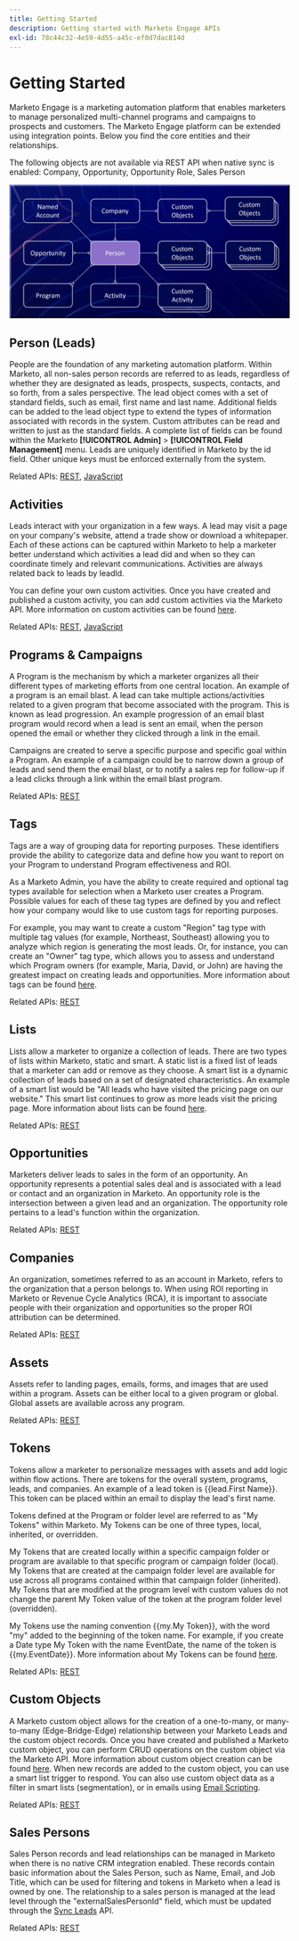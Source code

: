 ```yaml
---
title: Getting Started
description: Getting started with Marketo Engage APIs
exl-id: 78c44c32-4e59-4d55-a45c-ef0d7dac814d
---
```

# Getting Started

Marketo Engage is a marketing automation platform that enables marketers to manage personalized multi-channel programs and campaigns to prospects and customers. The Marketo Engage platform can be extended using integration points. Below you find the core entities and their relationships.

The following objects are not available via REST API when native sync is enabled: Company, Opportunity, Opportunity Role, Sales Person

![Data Model](assets/data_model.png)

## Person (Leads)

People are the foundation of any marketing automation platform. Within Marketo, all non-sales person records are referred to as leads, regardless of whether they are designated as leads, prospects, suspects, contacts, and so forth, from a sales perspective. The lead object comes with a set of standard fields, such as email, first name and last name. Additional fields can be added to the lead object type to extend the types of information associated with records in the system. Custom attributes can be read and written to just as the standard fields. A complete list of fields can be found within the Marketo **[!UICONTROL Admin]** > **[!UICONTROL Field Management]** menu. Leads are uniquely identified in Marketo by the id field. Other unique keys must be enforced externally from the system.

Related APIs: [REST](https://developer.adobe.com/marketo-apis/api/mapi/#tag/Leads), [JavaScript](javascript-api/lead-tracking.md#lead-tracking-api)

## Activities

Leads interact with your organization in a few ways. A lead may visit a page on your company's website, attend a trade show or download a whitepaper. Each of these actions can be captured within Marketo to help a marketer better understand which activities a lead did and when so they can coordinate timely and relevant communications. Activities are always related back to leads by leadId.

You can define your own custom activities. Once you have created and published a custom activity, you can add custom activities via the Marketo API. More information on custom activities can be found [here](https://experienceleague.adobe.com/en/docs/marketo/using/product-docs/administration/marketo-custom-activities/understanding-custom-activities).

Related APIs: [REST](https://developer.adobe.com/marketo-apis/api/mapi/#tag/Activities), [JavaScript](javascript-api/lead-tracking.md#munchkin-behavior)

## Programs & Campaigns

A Program is the mechanism by which a marketer organizes all their different types of marketing efforts from one central location. An example of a program is an email blast. A lead can take multiple actions/activities related to a given program that become associated with the program. This is known as lead progression. An example progression of an email blast program would record when a lead is sent an email, when the person opened the email or whether they clicked through a link in the email.

Campaigns are created to serve a specific purpose and specific goal within a Program. An example of a campaign could be to narrow down a group of leads and send them the email blast, or to notify a sales rep for follow-up if a lead clicks through a link within the email blast program.

Related APIs: [REST](https://developer.adobe.com/marketo-apis/api/mapi/#tag/Campaigns)

## Tags

Tags are a way of grouping data for reporting purposes. These identifiers provide the ability to categorize data and define how you want to report on your Program to understand Program effectiveness and ROI.

As a Marketo Admin, you have the ability to create required and optional tag types available for selection when a Marketo user creates a Program. Possible values for each of these tag types are defined by you and reflect how your company would like to use custom tags for reporting purposes.

For example, you may want to create a custom "Region" tag type with multiple tag values (for example, Northeast, Southeast) allowing you to analyze which region is generating the most leads. Or, for instance, you can create an "Owner" tag type, which allows you to assess and understand which Program owners (for example, Maria, David, or John) are having the greatest impact on creating leads and opportunities. More information about tags can be found [here](https://experienceleague.adobe.com/en/docs/marketo/using/product-docs/core-marketo-concepts/programs/working-with-programs/understanding-tags).

Related APIs: [REST](https://developer.adobe.com/marketo-apis/api/asset/)

## Lists

Lists allow a marketer to organize a collection of leads. There are two types of lists within Marketo, static and smart. A static list is a fixed list of leads that a marketer can add or remove as they choose. A smart list is a dynamic collection of leads based on a set of designated characteristics. An example of a smart list would be "All leads who have visited the pricing page on our website." This smart list continues to grow as more leads visit the pricing page. More information about lists can be found [here](https://experienceleague.adobe.com/en/docs/marketo/using/home).

Related APIs: [REST](https://developer.adobe.com/marketo-apis/api/asset/#tag/Static-Lists)

## Opportunities

Marketers deliver leads to sales in the form of an opportunity. An opportunity represents a potential sales deal and is associated with a lead or contact and an organization in Marketo. An opportunity role is the intersection between a given lead and an organization. The opportunity role pertains to a lead's function within the organization.

Related APIs: [REST](https://developer.adobe.com/marketo-apis/api/mapi/#tag/Opportunities)

## Companies

An organization, sometimes referred to as an account in Marketo, refers to the organization that a person belongs to. When using ROI reporting in Marketo or Revenue Cycle Analytics (RCA), it is important to associate people with their organization and opportunities so the proper ROI attribution can be determined.

Related APIs: [REST](https://developer.adobe.com/marketo-apis/api/mapi/#tag/Companies)

## Assets

Assets refer to landing pages, emails, forms, and images that are used within a program. Assets can be either local to a given program or global. Global assets are available across any program.

Related APIs: [REST](https://developer.adobe.com/marketo-apis/api/asset/)

## Tokens

Tokens allow a marketer to personalize messages with assets and add logic within flow actions. There are tokens for the overall system, programs, leads, and companies. An example of a lead token is {{lead.First Name}}. This token can be placed within an email to display the lead's first name.

Tokens defined at the Program or folder level are referred to as "My Tokens" within Marketo. My Tokens can be one of three types, local, inherited, or overridden.

My Tokens that are created locally within a specific campaign folder or program are available to that specific program or campaign folder (local). My Tokens that are created at the campaign folder level are available for use across all programs contained within that campaign folder (inherited). My Tokens that are modified at the program level with custom values do not change the parent My Token value of the token at the program folder level (overridden).

My Tokens use the naming convention {{my.My Token}}, with the word "my" added to the beginning of the token name. For example, if you create a Date type My Token with the name EventDate, the name of the token is {{my.EventDate}}. More information about My Tokens can be found [here](https://experienceleague.adobe.com/en/docs/marketo/using/product-docs/core-marketo-concepts/programs/tokens/understanding-my-tokens-in-a-program).

Related APIs: [REST](https://developer.adobe.com/marketo-apis/api/asset/#tag/Tokens)

## Custom Objects

A Marketo custom object allows for the creation of a one-to-many, or many-to-many (Edge-Bridge-Edge) relationship between your Marketo Leads and the custom object records. Once you have created and published a Marketo custom object, you can perform CRUD operations on the custom object via the Marketo API. More information about custom object creation can be found [here](https://experienceleague.adobe.com/en/docs/marketo/using/home). When new records are added to the custom object, you can use a smart list trigger to respond. You can also use custom object data as a filter in smart lists (segmentation), or in emails using [Email Scripting](email-scripting.md).

Related APIs: [REST](https://developer.adobe.com/marketo-apis/api/mapi/#tag/Custom-Objects)

## Sales Persons

Sales Person records and lead relationships can be managed in Marketo when there is no native CRM integration enabled. These records contain basic information about the Sales Person, such as Name, Email, and Job Title, which can be used for filtering and tokens in Marketo when a lead is owned by one. The relationship to a sales person is managed at the lead level through the "externalSalesPersonId" field, which must be updated through the [Sync Leads](https://developer.adobe.com/marketo-apis/api/mapi/#tag/Leads/operation/syncLeadUsingPOST) API.

Related APIs: [REST](https://developer.adobe.com/marketo-apis/api/mapi/#tag/Sales-Persons)
